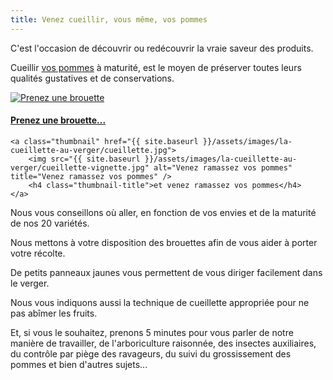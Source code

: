 ```yaml
---
title: Venez cueillir, vous même, vos pommes
---
```


C'est l'occasion de découvrir ou redécouvrir la vraie saveur des produits. 

Cueillir <a href="{{ site.baseurl }}/nos-produits/nos-pommes">vos pommes</a> à maturité, est  le moyen de préserver toutes leurs qualités gustatives et de conservations.


<div class="image-container">
    <a class="thumbnail" href="{{ site.baseurl }}/assets/images/la-cueillette-au-verger/brouettes.jpg">
        <img src="{{ site.baseurl }}/assets/images/la-cueillette-au-verger/brouettes-vignette.jpg" alt="Prenez une brouette" title="Prenez une brouette" />
        <h4 class="thumbnail-title">Prenez une brouette...</h4>
    </a>

    <a class="thumbnail" href="{{ site.baseurl }}/assets/images/la-cueillette-au-verger/cueillette.jpg">
        <img src="{{ site.baseurl }}/assets/images/la-cueillette-au-verger/cueillette-vignette.jpg" alt="Venez ramassez vos pommes" title="Venez ramassez vos pommes" />
        <h4 class="thumbnail-title">et venez ramassez vos pommes</h4>
    </a>
</div>

Nous vous conseillons où aller, en fonction de vos envies et de la maturité de nos 20 variétés.
 
Nous mettons à votre disposition des brouettes afin de vous aider à porter votre récolte.

De petits panneaux jaunes vous permettent de vous diriger facilement dans le verger.

Nous vous indiquons aussi la technique de cueillette appropriée pour ne pas abîmer les fruits. 

Et, si vous le souhaitez, prenons 5 minutes pour vous parler de notre manière de travailler, de l'arboriculture raisonnée, des insectes auxiliaires, du contrôle par piège des ravageurs, du suivi du grossissement des pommes et bien d'autres sujets...


